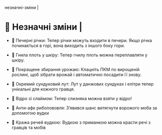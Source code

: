 незначні-зміни |

# 🔰 Незначні зміни |

- 🌊 Печерні річки: Тепер річки можуть входити в печери. Якщо річка починається в горі, вона виходить з іншого боку гори.

- 🧴 Гнила плоть у шкіру: Тепер гнилу плоть можна переплавляти у шкіру.

- 🌾 Покращене збирання урожаю: Клацніть ПКМ по вирощеній рослині, щоб зібрати врожай і автоматично посадити її знову.

- 🎒 Окремий сундуковий лут: Лут у данжових сундуках і елітри тепер унікальні для кожного гравця.

- 🐌 Відро зі слаймом: Тепер слизняка можна взяти у відро!

- 🎣 Анти-афк риболововля: Зʼявився шанс витягнути ворожого моба за допомогою вудки

- 🥷 Кража речей вудкою: Вудкою з приманкою можна красти речі з гравців та мобів
